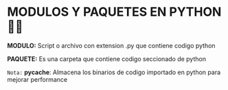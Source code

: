 # MODULOS Y PAQUETES EN PYTHON 🤢🐍

**MODULO:** Script o archivo con extension .py que contiene codigo python

**PAQUETE:** Es una carpeta que contiene codigo seccionado de python

`Nota:` __pycache__: Almacena los binarios de codigo importado en python para mejorar performance